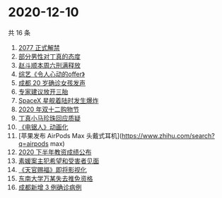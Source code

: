 # 2020-12-10

共 16 条

<!-- BEGIN ZHIHUSEARCH -->
<!-- 最后更新时间 Thu Dec 10 2020 23:08:34 GMT+0800 (CST) -->
1. [2077 正式解禁](https://www.zhihu.com/search?q=赛博朋克2077)
1. [部分男性对丁真的态度](https://www.zhihu.com/search?q=丁真)
1. [赵斗顺本周六刑满释放](https://www.zhihu.com/search?q=素媛案)
1. [综艺《令人心动的offer》](https://www.zhihu.com/search?q=令人心动的offer)
1. [成都 20 岁确诊女孩发声](https://www.zhihu.com/search?q=成都孙女)
1. [专家建议放开三胎](https://www.zhihu.com/search?q=三胎)
1. [SpaceX 星舰着陆时发生爆炸](https://www.zhihu.com/search?q=spacex)
1. [2020 年双十二购物节](https://www.zhihu.com/search?q=双十二)
1. [丁真小马珍珠回应质疑](https://www.zhihu.com/search?q=丁真小马)
1. [《电锯人》动画化](https://www.zhihu.com/search?q=电锯人)
1. [苹果发布 AirPods Max 头戴式耳机](https://www.zhihu.com/search?q=airpods max)
1. [2020 下半年教资成绩公布](https://www.zhihu.com/search?q=教资成绩)
1. [素媛案主犯希望和受害者见面](https://www.zhihu.com/search?q=素媛案)
1. [《天官赐福》即将影视化](https://www.zhihu.com/search?q=天官赐福)
1. [东南大学万某失去推免资格](https://www.zhihu.com/search?q=东南大学)
1. [成都新增 3 例确诊病例](https://www.zhihu.com/search?q=成都新增)
<!-- END ZHIHUSEARCH -->
